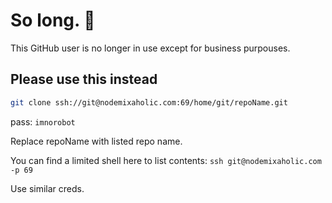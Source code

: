 # So long. 👋
This GitHub user is no longer in use except for business purpouses.

## Please use this instead

```bash
git clone ssh://git@nodemixaholic.com:69/home/git/repoName.git
```

pass: ```imnorobot```

Replace repoName with listed repo name.

You can find a limited shell here to list contents: ```ssh git@nodemixaholic.com -p 69```

Use similar creds.
